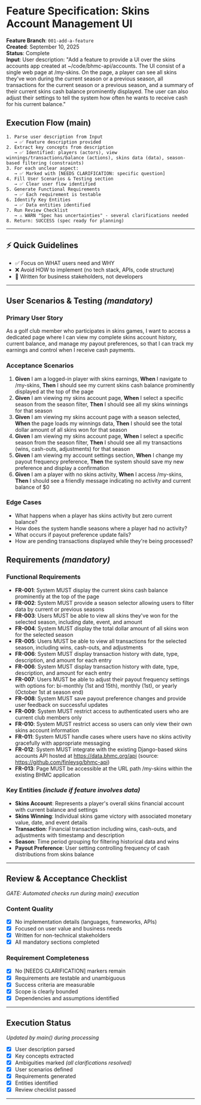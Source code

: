 # Feature Specification: Skins Account Management UI

**Feature Branch**: `001-add-a-feature`  
**Created**: September 10, 2025  
**Status**: Complete  
**Input**: User description: "Add a feature to provide a UI over the skins accounts app created at
~/code/bhmc-api/accounts. The UI consist of a single web page at <base-url>/my-skins. On the page, a
player can see all skins they've won during the current season or a previous season, all
transactions for the current season or a previous season, and a summary of their current skins cash
balance prominently displayed. The user can also adjust their settings to tell the system how often
he wants to receive cash for his current balance."

## Execution Flow (main)

```
1. Parse user description from Input
   → ✅ Feature description provided
2. Extract key concepts from description
   → ✅ Identified: players (actors), view winnings/transactions/balance (actions), skins data (data), season-based filtering (constraints)
3. For each unclear aspect:
   → ✅ Marked with [NEEDS CLARIFICATION: specific question]
4. Fill User Scenarios & Testing section
   → ✅ Clear user flow identified
5. Generate Functional Requirements
   → ✅ Each requirement is testable
6. Identify Key Entities
   → ✅ Data entities identified
7. Run Review Checklist
   → ⚠️ WARN "Spec has uncertainties" - several clarifications needed
8. Return: SUCCESS (spec ready for planning)
```

---

## ⚡ Quick Guidelines

- ✅ Focus on WHAT users need and WHY
- ❌ Avoid HOW to implement (no tech stack, APIs, code structure)
- 👥 Written for business stakeholders, not developers

---

## User Scenarios & Testing _(mandatory)_

### Primary User Story

As a golf club member who participates in skins games, I want to access a dedicated page where I can
view my complete skins account history, current balance, and manage my payout preferences, so that I
can track my earnings and control when I receive cash payments.

### Acceptance Scenarios

1. **Given** I am a logged-in player with skins earnings, **When** I navigate to /my-skins, **Then**
   I should see my current skins cash balance prominently displayed at the top of the page
2. **Given** I am viewing my skins account page, **When** I select a specific season from the season
   filter, **Then** I should see all my skins winnings for that season
3. **Given** I am viewing my skins account page with a season selected, **When** the page loads my
   winnings data, **Then** I should see the total dollar amount of all skins won for that season
4. **Given** I am viewing my skins account page, **When** I select a specific season from the season
   filter, **Then** I should see all my transactions (wins, cash-outs, adjustments) for that season
5. **Given** I am viewing my account settings section, **When** I change my payout frequency
   preference, **Then** the system should save my new preference and display a confirmation
6. **Given** I am a player with no skins activity, **When** I access /my-skins, **Then** I should
   see a friendly message indicating no activity and current balance of $0

### Edge Cases

- What happens when a player has skins activity but zero current balance?
- How does the system handle seasons where a player had no activity?
- What occurs if payout preference update fails?
- How are pending transactions displayed while they're being processed?

## Requirements _(mandatory)_

### Functional Requirements

- **FR-001**: System MUST display the current skins cash balance prominently at the top of the page
- **FR-002**: System MUST provide a season selector allowing users to filter data by current or
  previous seasons
- **FR-003**: Users MUST be able to view all skins they've won for the selected season, including
  date, event, and amount
- **FR-004**: System MUST display the total dollar amount of all skins won for the selected season
- **FR-005**: Users MUST be able to view all transactions for the selected season, including wins,
  cash-outs, and adjustments
- **FR-006**: System MUST display transaction history with date, type, description, and amount for
  each entry
- **FR-006**: System MUST display transaction history with date, type, description, and amount for
  each entry
- **FR-007**: Users MUST be able to adjust their payout frequency settings with options for:
  bi-monthly (1st and 15th), monthly (1st), or yearly (October 1st at season end)
- **FR-008**: System MUST save payout preference changes and provide user feedback on successful
  updates
- **FR-009**: System MUST restrict access to authenticated users who are current club members only
- **FR-010**: System MUST restrict access so users can only view their own skins account information
- **FR-011**: System MUST handle cases where users have no skins activity gracefully with
  appropriate messaging
- **FR-012**: System MUST integrate with the existing Django-based skins accounts API hosted at
  https://data.bhmc.org/api (source: https://github.com/finleysg/bhmc-api)
- **FR-013**: Page MUST be accessible at the URL path /my-skins within the existing BHMC application

### Key Entities _(include if feature involves data)_

- **Skins Account**: Represents a player's overall skins financial account with current balance and
  settings
- **Skins Winning**: Individual skins game victory with associated monetary value, date, and event
  details
- **Transaction**: Financial transaction including wins, cash-outs, and adjustments with timestamp
  and description
- **Season**: Time period grouping for filtering historical data and wins
- **Payout Preference**: User setting controlling frequency of cash distributions from skins balance

---

## Review & Acceptance Checklist

_GATE: Automated checks run during main() execution_

### Content Quality

- [x] No implementation details (languages, frameworks, APIs)
- [x] Focused on user value and business needs
- [x] Written for non-technical stakeholders
- [x] All mandatory sections completed

### Requirement Completeness

- [x] No [NEEDS CLARIFICATION] markers remain
- [x] Requirements are testable and unambiguous
- [x] Success criteria are measurable
- [x] Scope is clearly bounded
- [x] Dependencies and assumptions identified

---

## Execution Status

_Updated by main() during processing_

- [x] User description parsed
- [x] Key concepts extracted
- [x] Ambiguities marked _(all clarifications resolved)_
- [x] User scenarios defined
- [x] Requirements generated
- [x] Entities identified
- [x] Review checklist passed

---
